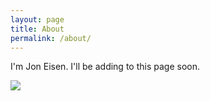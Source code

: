 ```yaml
---
layout: page
title: About
permalink: /about/
---
```


I'm Jon Eisen. I'll be adding to this page soon.

<img src="https://fbcdn-sphotos-a-a.akamaihd.net/hphotos-ak-xpa1/v/t1.0-9/10440283_10101222272887259_7605353584193707983_n.jpg?oh=1184895d390a7d6f494315757155946d&oe=557331E2&__gda__=1438486772_8416f4b427666937c67a4fb0900ed348">